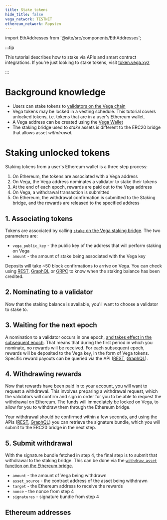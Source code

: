 ```yaml
---
title: Stake tokens
hide_title: false
vega_network: TESTNET
ethereum_network: Ropsten
---
```

import EthAddresses from '@site/src/components/EthAddresses';


:::tip

This tutorial describes how to stake via APIs and smart contract integrations. If you're just looking to stake tokens, visit [token.vega.xyz](https://token.vega.xyz)

:::

# Background knowledge
* Users can stake tokens to [validators on the Vega chain](../concepts/vega-chain#delegated-proof-of-stake)
* Vega tokens may be locked in a vesting schedule. This tutorial covers unlocked tokens, i.e. tokens that are in a user's Ethereum wallet.
* A Vega address can be created using the [Vega Wallet](../tools/vega-wallet/)
* The staking bridge used to *stake* assets is different to the ERC20 bridge that allows asset *withdrawal*.

# Staking unlocked tokens
Staking tokens from a user's Ethereum wallet is a three step process:
1. On Ethereum, the tokens are associated with a Vega address
2. On Vega, the Vega address nominates a validator to stake their tokens
3. At the end of each epoch, rewards are paid out to the Vega address
4. On Vega, a withdrawal transaction is submitted
5. On Ethereum, the withdrawal confirmation is submitted to the Staking bridge, and the rewards are released to the specified address

## 1. Associating tokens
Tokens are associated by calling [`stake` on the Vega staking bridge](../api/bridge/contracts/Vega_Staking_Bridge#stake). The two parameters are:
* `vega_public_key` - the public key of the address that will perform staking on Vega
* `amount` - the amount of stake being associated with the Vega key

Deposits will take ~50 block confirmations to arrive on Vega. You can check using [REST](../api/rest/data-node/data#operation/TradingDataService_PartyStake), [GraphQL](../graphql/objects/party#operation/TradingDataService_ERC20WithdrawalApproval) or [GRPC](../grpc/vega/vega.proto#vegaproto) to know when the staking balance has been credited.

## 2. Nominating to a validator
Now that the staking balance is available, you'll want to choose a validator to stake to. 

## 3. Waiting for the next epoch
A nomination to a validator occurs in one epoch, [and takes effect in the subsequent epoch](../concepts/vega-chain#operation/ERC20WithdrawalApproval). That means that during the first period in which you nominate, no rewards will be received. For each subsequent epoch, rewards will be deposited to the Vega key, in the form of Vega tokens. Specific reward payouts can be queried via the API ([REST](../api/rest/data-node/data#operation/TradingDataService_GetRewards), [GraphQL](../api/rest/data-node/data#operation/TradingDataService_GetRewards)).

## 4. Withdrawing rewards
Now that rewards have been paid in to your account, you will want to request a withdrawal. This involves preparing a withdrawal request, which the validators will confirm and sign in order for you to be able to request the withdrawal on Ethereum. The funds will immediately be locked on Vega, to allow for you to withdraw them through the Ethereum bridge.

Your withdrawal should be confirmed within a few seconds, and using the APIs ([REST](../api/rest/data-node/data#operation/TradingDataService_Withdrawals),  [GraphQL](../graphql/objects/party#withdrawals-withdrawal)) you can retrieve the signature bundle, which you will submit to the ERC20 bridge in the next step.

## 5. Submit withdrawal
With the signature bundle fetched in step 4, the final step is to submit that withdrawal to the staking bridge. This can be done via the [`withdraw_asset` function on the Ethereum bridge](../api/bridge/interfaces/IERC20_Bridge_Logic#withdraw_asset).
* `amount` - the amount of Vega being withdrawn
* `asset_source` - the contract address of the asset being withdrawn
* `target` - the Ethereum address to receive the rewards
* `nonce` - the nonce from step 4
* `signatures` - signature bundle from step 4

## Ethereum addresses
<EthAddresses frontMatter={frontMatter} />


